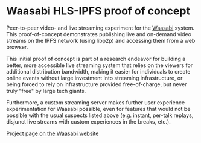 # Waasabi HLS-IPFS proof of concept

Peer-to-peer video- and live streaming experiment for the [Waasabi](https://waasabi.org) system. This proof-of-concept demonstrates publishing live and on-demand video streams on the IPFS network (using libp2p) and accessing them from a web browser.

This initial proof of concept is part of a research endeavor for building a better, more accessible live streaming system that relies on the viewers for additional distribution bandwidth, making it easier for individuals to create online events without large investment into streaming infrastructure, or being forced to rely on infrastructure provided free-of-charge, but never truly "free" by large tech giants.

Furthermore, a custom streaming server makes further user experience experimentation for Waasabi possible, even for features that would not be possible with the usual suspects listed above (e.g. instant, per-talk replays, disjunct live streams with custom experiences in the breaks, etc.).

[Project page on the Waasabi website](https://waasabi.org/projects/waasabi-p2p.html)
